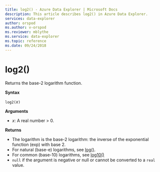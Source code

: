 ```yaml
---
title: log2() - Azure Data Explorer | Microsoft Docs
description: This article describes log2() in Azure Data Explorer.
services: data-explorer
author: orspod
ms.author: v-orspod
ms.reviewer: mblythe
ms.service: data-explorer
ms.topic: reference
ms.date: 09/24/2018
---
```

# log2()

Returns the base-2 logarithm function.  

**Syntax**

`log2(`*x*`)`

**Arguments**

* *x*: A real number > 0.

**Returns**

* The logarithm is the base-2 logarithm: the inverse of the exponential function (exp) with base 2.
* For natural (base-e) logarithms, see [log()](log-function.md).
* For common (base-10) logarithms, see [log10()](log10-function.md)
* `null` if the argument is negative or null or cannot be converted to a `real` value. 